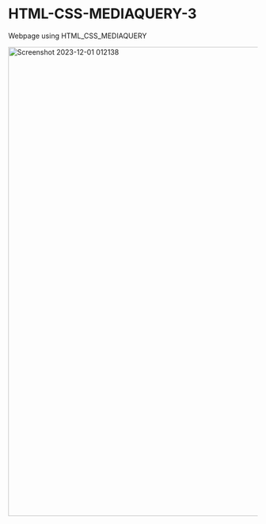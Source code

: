 # HTML-CSS-MEDIAQUERY-3
Webpage using HTML_CSS_MEDIAQUERY

<img width="947" alt="Screenshot 2023-12-01 012138" src="https://github.com/kuuunnjj/HTML-CSS-MEDIAQUERY-3/assets/127201867/44e11484-12f4-48ae-8a0c-b6fbf1745f52">
